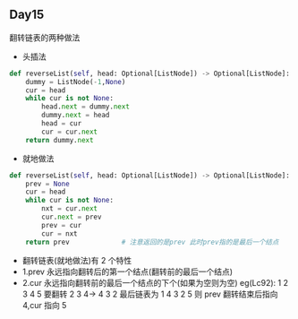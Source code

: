 ## Day15

翻转链表的两种做法

- 头插法

```python
def reverseList(self, head: Optional[ListNode]) -> Optional[ListNode]:
    dummy = ListNode(-1,None)
    cur = head
    while cur is not None:
        head.next = dummy.next
        dummy.next = head
        head = cur
        cur = cur.next
    return dummy.next
```

- 就地做法

```python
def reverseList(self, head: Optional[ListNode]) -> Optional[ListNode]:
    prev = None
    cur = head
    while cur is not None:
        nxt = cur.next
        cur.next = prev
        prev = cur
        cur = nxt
    return prev             # 注意返回的是prev 此时prev指的是最后一个结点
```

- 翻转链表(就地做法)有 2 个特性
- 1.prev 永远指向翻转后的第一个结点(翻转前的最后一个结点)
- 2.cur 永远指向翻转前的最后一个结点的下个(如果为空则为空)
  eg(Lc92): 1 2 3 4 5 要翻转 2 3 4-> 4 3 2 最后链表为 1 4 3 2 5
  则 prev 翻转结束后指向 4,cur 指向 5
